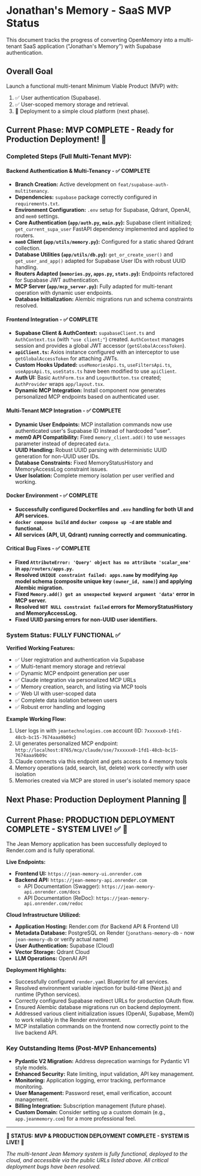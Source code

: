 # Jonathan's Memory - SaaS MVP Status

This document tracks the progress of converting OpenMemory into a multi-tenant SaaS application ("Jonathan's Memory") with Supabase authentication.

## Overall Goal
Launch a functional multi-tenant Minimum Viable Product (MVP) with:
1. ✅ User authentication (Supabase).
2. ✅ User-scoped memory storage and retrieval.
3. 🎯 Deployment to a simple cloud platform (next phase).

## Current Phase: MVP COMPLETE - Ready for Production Deployment! 🎉

### Completed Steps (Full Multi-Tenant MVP):

#### Backend Authentication & Multi-Tenancy - ✅ COMPLETE
*   **Branch Creation:** Active development on `feat/supabase-auth-multitenancy`.
*   **Dependencies:** `supabase` package correctly configured in `requirements.txt`.
*   **Environment Configuration:** `.env` setup for Supabase, Qdrant, OpenAI, and `mem0` settings.
*   **Core Authentication (`app/auth.py`, `main.py`):** Supabase client initialized; `get_current_supa_user` FastAPI dependency implemented and applied to routers.
*   **`mem0` Client (`app/utils/memory.py`):** Configured for a static shared Qdrant collection.
*   **Database Utilities (`app/utils/db.py`):** `get_or_create_user()` and `get_user_and_app()` adapted for Supabase User IDs with robust UUID handling.
*   **Routers Adapted (`memories.py`, `apps.py`, `stats.py`):** Endpoints refactored for Supabase JWT authentication.
*   **MCP Server (`app/mcp_server.py`):** Fully adapted for multi-tenant operation with dynamic user endpoints.
*   **Database Initialization:** Alembic migrations run and schema constraints resolved.

#### Frontend Integration - ✅ COMPLETE
*   **Supabase Client & AuthContext:** `supabaseClient.ts` and `AuthContext.tsx` (with `"use client;"`) created. `AuthContext` manages session and provides a global JWT accessor (`getGlobalAccessToken`).
*   **`apiClient.ts`:** Axios instance configured with an interceptor to use `getGlobalAccessToken` for attaching JWTs.
*   **Custom Hooks Updated:** `useMemoriesApi.ts`, `useFiltersApi.ts`, `useAppsApi.ts`, `useStats.ts` have been modified to use `apiClient`.
*   **Auth UI:** Basic `AuthForm.tsx` and `LogoutButton.tsx` created; `AuthProvider` wraps `app/layout.tsx`.
*   **Dynamic MCP Integration:** Install component now generates personalized MCP endpoints based on authenticated user.

#### Multi-Tenant MCP Integration - ✅ COMPLETE
*   **Dynamic User Endpoints:** MCP installation commands now use authenticated user's Supabase ID instead of hardcoded "user".
*   **mem0 API Compatibility:** Fixed `memory_client.add()` to use `messages` parameter instead of deprecated `data`.
*   **UUID Handling:** Robust UUID parsing with deterministic UUID generation for non-UUID user IDs.
*   **Database Constraints:** Fixed MemoryStatusHistory and MemoryAccessLog constraint issues.
*   **User Isolation:** Complete memory isolation per user verified and working.

#### Docker Environment - ✅ COMPLETE
*   **Successfully configured Dockerfiles and `.env` handling for both UI and API services.**
*   **`docker compose build` and `docker compose up -d` are stable and functional.**
*   **All services (API, UI, Qdrant) running correctly and communicating.**

#### Critical Bug Fixes - ✅ COMPLETE
*   **Fixed `AttributeError: 'Query' object has no attribute 'scalar_one'` in `app/routers/apps.py`.**
*   **Resolved `UNIQUE constraint failed: apps.name` by modifying `App` model schema (composite unique key `(owner_id, name)`) and applying Alembic migration.**
*   **Fixed `Memory.add() got an unexpected keyword argument 'data'` error in MCP server.**
*   **Resolved `NOT NULL constraint failed` errors for MemoryStatusHistory and MemoryAccessLog.**
*   **Fixed UUID parsing errors for non-UUID user identifiers.**

### System Status: FULLY FUNCTIONAL ✅

**Verified Working Features:**
*   ✅ User registration and authentication via Supabase
*   ✅ Multi-tenant memory storage and retrieval
*   ✅ Dynamic MCP endpoint generation per user
*   ✅ Claude integration via personalized MCP URLs
*   ✅ Memory creation, search, and listing via MCP tools
*   ✅ Web UI with user-scoped data
*   ✅ Complete data isolation between users
*   ✅ Robust error handling and logging

**Example Working Flow:**
1. User logs in with `jeantechnologies.com` account (ID: `7xxxxxx0-1fd1-48cb-bc15-7674aaa9b09c`)
2. UI generates personalized MCP endpoint: `http://localhost:8765/mcp/claude/sse/7xxxxxx0-1fd1-48cb-bc15-7674aaa9b09c`
3. Claude connects via this endpoint and gets access to 4 memory tools
4. Memory operations (add, search, list, delete) work correctly with user isolation
5. Memories created via MCP are stored in user's isolated memory space

## Next Phase: Production Deployment Planning 🚀

## Current Phase: PRODUCTION DEPLOYMENT COMPLETE - SYSTEM LIVE! ✅ 🎉

The Jean Memory application has been successfully deployed to Render.com and is fully operational.

**Live Endpoints:**
*   **Frontend UI:** `https://jean-memory-ui.onrender.com`
*   **Backend API:** `https://jean-memory-api.onrender.com`
    *   API Documentation (Swagger): `https://jean-memory-api.onrender.com/docs`
    *   API Documentation (ReDoc): `https://jean-memory-api.onrender.com/redoc`

**Cloud Infrastructure Utilized:**
*   **Application Hosting:** Render.com (for Backend API & Frontend UI)
*   **Metadata Database:** PostgreSQL on Render (`jonathans-memory-db` - now `jean-memory-db` or verify actual name)
*   **User Authentication:** Supabase (Cloud)
*   **Vector Storage:** Qdrant Cloud
*   **LLM Operations:** OpenAI API

**Deployment Highlights:**
*   Successfully configured `render.yaml` Blueprint for all services.
*   Resolved environment variable injection for build-time (Next.js) and runtime (Python services).
*   Correctly configured Supabase redirect URLs for production OAuth flow.
*   Ensured Alembic database migrations run on backend deployment.
*   Addressed various client initialization issues (OpenAI, Supabase, Mem0) to work reliably in the Render environment.
*   MCP installation commands on the frontend now correctly point to the live backend API.

### Key Outstanding Items (Post-MVP Enhancements)
*   **Pydantic V2 Migration:** Address deprecation warnings for Pydantic V1 style models.
*   **Enhanced Security:** Rate limiting, input validation, API key management.
*   **Monitoring:** Application logging, error tracking, performance monitoring.
*   **User Management:** Password reset, email verification, account management.
*   **Billing Integration:** Subscription management (future phase).
*   **Custom Domain:** Consider setting up a custom domain (e.g., `app.jeanmemory.com`) for a more professional feel.

---

**🎉 STATUS: MVP & PRODUCTION DEPLOYMENT COMPLETE - SYSTEM IS LIVE! 🎉**

*The multi-tenant Jean Memory system is fully functional, deployed to the cloud, and accessible via the public URLs listed above. All critical deployment bugs have been resolved.* 
